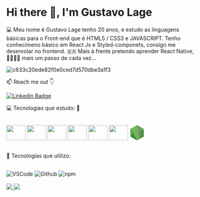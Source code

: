 # Hi there 👋, I'm Gustavo Lage

💻 Meu nome é Gustavo Lage tenho 20 anos,  e estudo as linguagens básicas para o Front-end que é HTML5 / CSS3 e JAVASCRIPT. 
Tenho conhecimeno básico em React Js e Styled-componets, consigo me desenrolar no frontend.
🇧🇷 Mais à frente pretendo aprender React Native, 🚀🚀🚀🚀 mais um passo de cada vez...

![c633c20ede82f0e0ced7d570dbe3a1f3](https://user-images.githubusercontent.com/70382532/138322189-2db8df52-9dcb-40a0-88a8-c365466bd33d.gif)


📫 Reach me out 👇

[![Linkedin Badge](https://img.shields.io/badge/-Gustavo%20Lage-0083ff?style=flat-square&logo=Linkedin&logoColor=white&link=https://www.linkedin.com/in/gustavo-lage-976b6220b/)](https://www.linkedin.com/in/gustavo-lage)

💻  Tecnologias que estudo: 🚀

<div style="display: inline_block"><br>
  <img height="40" width="50" src="https://cdn.jsdelivr.net/gh/devicons/devicon/icons/html5/html5-original.svg" />
  <img height="40" width="50" src="https://cdn.jsdelivr.net/gh/devicons/devicon/icons/css3/css3-original.svg" />
  <img height="40" width="50" src="https://cdn.jsdelivr.net/gh/devicons/devicon/icons/javascript/javascript-original.svg" />
  <img height="40" width="50" src="https://cdn.jsdelivr.net/gh/devicons/devicon/icons/sass/sass-original.svg" />
  <img height="40" width="50" src="https://cdn.jsdelivr.net/gh/devicons/devicon/icons/git/git-original.svg" />
  <img height="40" width="50" src="https://cdn.jsdelivr.net/gh/devicons/devicon/icons/react/react-original.svg" />
  <img height="40" width="40" src="https://raw.githubusercontent.com/github/explore/80688e429a7d4ef2fca1e82350fe8e3517d3494d/topics/nodejs/nodejs.png">
</div>

##

🚀 Tecnologias que utilizo:

<div style="display: inline_block"><br>
 <img alt="VSCode" title="VSCode" height="48" src="https://user-images.githubusercontent.com/57419630/122802342-a2eae900-d29b-11eb-9f8a-d492a84716c8.png">
<img alt="Github" title="Github" height="48" src="https://user-images.githubusercontent.com/57419630/122800074-e2640600-d298-11eb-975a-5cbe097786c4.png">
<img alt="npm" height="44" src="https://user-images.githubusercontent.com/57419630/124049280-7eef7c00-d9ee-11eb-822f-1b7ac86f5271.png">
</div>
<br> 
<div>
  <a href="https://github.com/gustavodev200">
  <img height="180em" src="https://github-readme-stats.vercel.app/api?username=gustavodev200&show_icons=true&theme=dracula&include_all_commits=true&count_private=true"/>
  <img height="180em" src="https://github-readme-stats.vercel.app/api/top-langs/?username=gustavodev200&layout=compact&langs_count=7&theme=dracula"/>
</div>
